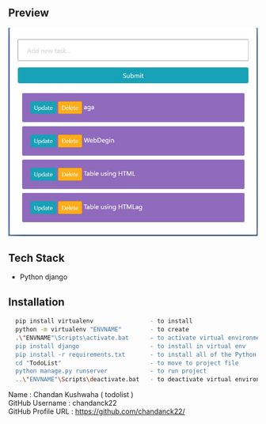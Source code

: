 ## Preview
![](preview.jpg)

## Tech Stack

* Python django


## Installation


```bash
  pip install virtualenv                - to install
  python -m virtualenv "ENVNAME"        - to create
  .\"ENVNAME"\Scripts\activate.bat      - to activate virtual environment
  pip install django                    - to install in virtual env
  pip install -r requirements.txt       - to install all of the Python modules and packages
  cd "TodoList"                         - to move to project file
  python manage.py runserver            - to run project
  ..\"ENVNAME"\Scripts\deactivate.bat   - to deactivate virtual environment
```

Name : Chandan Kushwaha ( todolist ) <br />
GitHub Username : chandanck22 <br />
GitHub Profile URL : https://github.com/chandanck22/
  